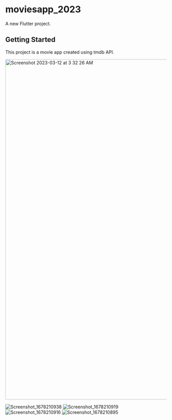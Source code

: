 # moviesapp_2023

A new Flutter project.

## Getting Started

This project is a movie app created using tmdb API.

<img width="1063" alt="Screenshot 2023-03-12 at 3 32 26 AM" src="https://user-images.githubusercontent.com/94393895/224513534-c7df47fa-953c-4e2d-ab07-36e9a6b1d935.png">

![Screenshot_1678210938](https://user-images.githubusercontent.com/94393895/223522601-5fcb7a1b-7d50-4f66-a083-eb6176b0af43.png)
![Screenshot_1678210919](https://user-images.githubusercontent.com/94393895/223522631-cc79d0cb-e2ea-4e1f-9421-16cadac4aee5.png)
![Screenshot_1678210916](https://user-images.githubusercontent.com/94393895/223522636-d76bfab1-0476-4bb8-ab9a-8621d95f941f.png)
![Screenshot_1678210895](https://user-images.githubusercontent.com/94393895/223522639-69be9cdf-4702-497e-8b77-3a232b56c42b.png)
